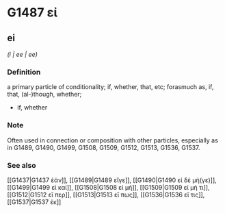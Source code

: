 # G1487 εἰ

## ei

_(i | ee | ee)_

### Definition

a primary particle of conditionality; if, whether, that, etc; forasmuch as, if, that, (al-)though, whether; 

- if, whether

### Note

Often used in connection or composition with other particles, especially as in G1489, G1490, G1499, G1508, G1509, G1512, G1513, G1536, G1537.

### See also

[[G1437|G1437 ἐάν]], [[G1489|G1489 εἴγε]], [[G1490|G1490 εἰ δὲ μή(γε)]], [[G1499|G1499 εἰ καί]], [[G1508|G1508 εἰ μή]], [[G1509|G1509 εἰ μή τι]], [[G1512|G1512 εἴ περ]], [[G1513|G1513 εἴ πως]], [[G1536|G1536 εἴ τις]], [[G1537|G1537 ἐκ]]
